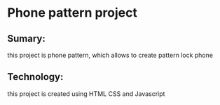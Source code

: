 # Phone pattern project 
## Sumary:
this project is phone pattern, which allows to create pattern lock phone 

## Technology:
this project is created using HTML CSS and Javascript 